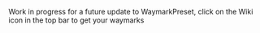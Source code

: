 Work in progress for a future update to WaymarkPreset, click on the Wiki icon in the top bar to get your waymarks
